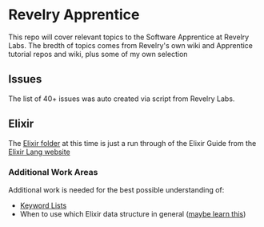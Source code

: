# Revelry Apprentice
This repo will cover relevant topics to the Software Apprentice at Revelry Labs.  The bredth of topics comes from Revelry's own wiki and Apprentice tutorial repos and wiki, plus some of my own selection

## Issues
The list of 40+ issues was auto created via script from Revelry Labs.

## Elixir
The [Elixir folder](https://github.com/BenRongey/BenApprenticeship/tree/master/elixir) at this time is just a run through of the Elixir Guide from the [Elixir Lang website](https://elixir-lang.org/)

### Additional Work Areas
Additional work is needed for the best possible understanding of:
* [Keyword Lists](https://elixir-lang.org/getting-started/keywords-and-maps.html#keyword-lists)
* When to use which Elixir data structure in general ([maybe learn this](https://dev.to/talum/which-data-structure-should-i-use-an-elixir-cheat-sheet-3epe))
